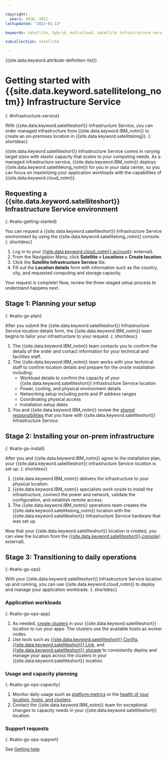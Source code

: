 ```yaml
---

copyright:
  years: 2020, 2022
lastupdated: "2022-01-13"

keywords: satellite, hybrid, multicloud, satellite infrastructure service

subcollection: satellite

---
```


{{site.data.keyword.attribute-definition-list}}


# Getting started with {{site.data.keyword.satellitelong_notm}} Infrastructure Service
{: #infrastructure-service}

With {{site.data.keyword.satelliteshort}} Infrastructure Service, you can order managed infrastructure from {{site.data.keyword.IBM_notm}} to create an on-premises location in {{site.data.keyword.satellitelong}}.
{: shortdesc}

{{site.data.keyword.satelliteshort}} Infrastructure Service comes in varying target sizes with elastic capacity that scales to your computing needs. As a managed infrastructure service, {{site.data.keyword.IBM_notm}} deploys {{site.data.keyword.satellitelong_notm}} for you in your data center, so you can focus on maximizing your application workloads with the capabilities of {{site.data.keyword.cloud_notm}}.

## Requesting a {{site.data.keyword.satelliteshort}} Infrastructure Service environment
{: #satis-getting-started}

You can request a {{site.data.keyword.satelliteshort}} Infrastructure Service environment by using the {{site.data.keyword.satellitelong_notm}} console.
{: shortdesc}

1. Log in to your [{{site.data.keyword.cloud_notm}} account](https://cloud.ibm.com/login){: external}.
2. From the Navigation Menu, click **Satellite > Locations > Create location**.
3. Click the **Satellite Infrastructure Service** tile.
4. Fill out the **Location details** form with information such as the country, city, and requested computing and storage capacity.

Your request is complete! Now, review the three-staged setup process to understand happens next.

## Stage 1: Planning your setup
{: #satis-gs-plan}

After you submit the {{site.data.keyword.satelliteshort}} Infrastructure Service location details form, the {{site.data.keyword.IBM_notm}} team begins to tailor your infrastructure to your request.
{: shortdesc}

1. The {{site.data.keyword.IBM_notm}} team contacts you to confirm the details of the order and contact information for your technical and facilities staff.
2. The {{site.data.keyword.IBM_notm}} team works with your technical staff to confirm location details and prepare for the onsite installation including:
    - Workload details to confirm the capacity of your {{site.data.keyword.satelliteshort}} Infrastructure Service location
    - Power, cooling, and physical environment details
    - Networking setup including ports and IP address ranges
    - Coordinating physical access
    - Installation setup dates
3. You and {{site.data.keyword.IBM_notm}} review the [shared responsibilities](#satis-responsibilities) that you have with {{site.data.keyword.satelliteshort}} Infrastructure Service.

## Stage 2: Installing your on-prem infrastructure
{: #satis-gs-install}

After you and {{site.data.keyword.IBM_notm}} agree to the installation plan, your {{site.data.keyword.satelliteshort}} Infrastructure Service location is set up.
{: shortdesc}

1. {{site.data.keyword.IBM_notm}} delivers the infrastructure to your physical location.
2. {{site.data.keyword.IBM_notm}} specialists work onsite to install the infrastructure, connect the power and network, validate the configuration, and establish remote access.
3. The {{site.data.keyword.IBM_notm}} operations team creates the {{site.data.keyword.satellitelong_notm}} location with the {{site.data.keyword.satelliteshort}} Infrastructure Service hardware that was set up.

Now that your {{site.data.keyword.satelliteshort}} location is created, you can view the location from the [{{site.data.keyword.satelliteshort}} console](https://cloud.ibm.com/satellite/locations){: external}.

## Stage 3: Transitioning to daily operations
{: #satis-gs-ops}

With your {{site.data.keyword.satelliteshort}} Infrastructure Service location up and running, you can use {{site.data.keyword.cloud_notm}} to deploy and manage your application workloads.
{: shortdesc}

### Application workloads
{: #satis-gs-ops-app}

1. As needed, [create clusters](/docs/satellite?topic=openshift-satellite-clusters) in your {{site.data.keyword.satelliteshort}} location to run your apps. The clusters use the available hosts as worker nodes.
2. Use tools such as [{{site.data.keyword.satelliteshort}} Config](/docs/satellite?topic=satellite-setup-clusters-satconfig), [{{site.data.keyword.satelliteshort}} Link](/docs/satellite?topic=satellite-link-location-cloud), and [{{site.data.keyword.satelliteshort}} storage](/docs/satellite?topic=satellite-config-storage-local-block) to consistently deploy and manage your apps across the clusters in your {{site.data.keyword.satelliteshort}} location.

### Usage and capacity planning
{: #satis-gs-ops-capacity}

1. Monitor daily usage such as [platform metrics](/docs/satellite?topic=satellite-monitor#setup-mon) or the [health of your location, hosts, and clusters](/docs/satellite?topic=satellite-monitor#view-health).
2. Contact the {{site.data.keyword.IBM_notm}} team for exceptional changes to capacity needs in your {{site.data.keyword.satelliteshort}} location.

### Support requests
{: #satis-gs-ops-support}

See [Getting help](/docs/satellite?topic=satellite-get-help).
